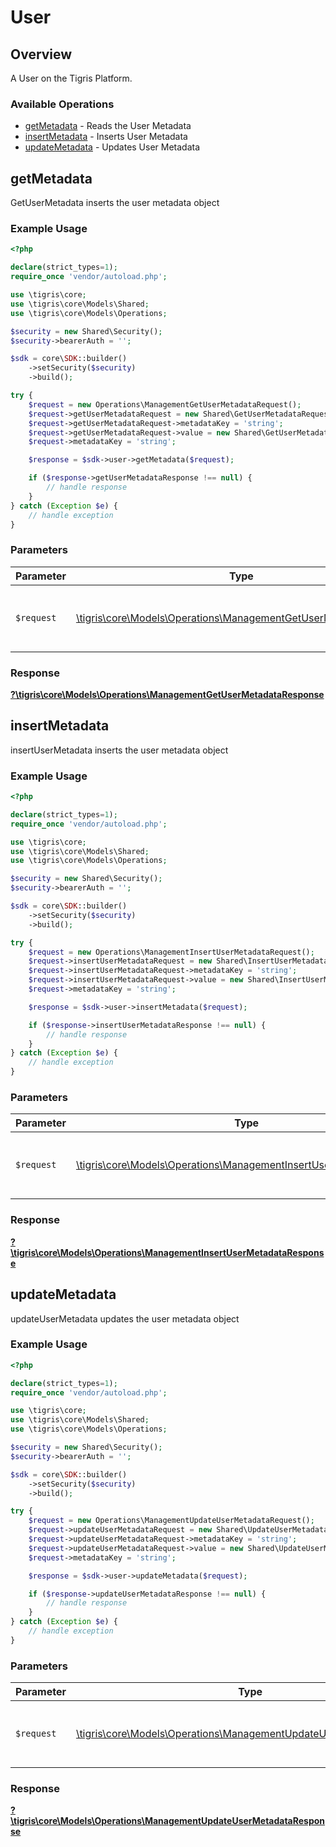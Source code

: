# User


## Overview

A User on the Tigris Platform.

### Available Operations

* [getMetadata](#getmetadata) - Reads the User Metadata
* [insertMetadata](#insertmetadata) - Inserts User Metadata
* [updateMetadata](#updatemetadata) - Updates User Metadata

## getMetadata

GetUserMetadata inserts the user metadata object

### Example Usage

```php
<?php

declare(strict_types=1);
require_once 'vendor/autoload.php';

use \tigris\core;
use \tigris\core\Models\Shared;
use \tigris\core\Models\Operations;

$security = new Shared\Security();
$security->bearerAuth = '';

$sdk = core\SDK::builder()
    ->setSecurity($security)
    ->build();

try {
    $request = new Operations\ManagementGetUserMetadataRequest();
    $request->getUserMetadataRequest = new Shared\GetUserMetadataRequest();
    $request->getUserMetadataRequest->metadataKey = 'string';
    $request->getUserMetadataRequest->value = new Shared\GetUserMetadataRequestValue();
    $request->metadataKey = 'string';

    $response = $sdk->user->getMetadata($request);

    if ($response->getUserMetadataResponse !== null) {
        // handle response
    }
} catch (Exception $e) {
    // handle exception
}
```

### Parameters

| Parameter                                                                                                                      | Type                                                                                                                           | Required                                                                                                                       | Description                                                                                                                    |
| ------------------------------------------------------------------------------------------------------------------------------ | ------------------------------------------------------------------------------------------------------------------------------ | ------------------------------------------------------------------------------------------------------------------------------ | ------------------------------------------------------------------------------------------------------------------------------ |
| `$request`                                                                                                                     | [\tigris\core\Models\Operations\ManagementGetUserMetadataRequest](../../models/operations/ManagementGetUserMetadataRequest.md) | :heavy_check_mark:                                                                                                             | The request object to use for the request.                                                                                     |


### Response

**[?\tigris\core\Models\Operations\ManagementGetUserMetadataResponse](../../models/operations/ManagementGetUserMetadataResponse.md)**


## insertMetadata

insertUserMetadata inserts the user metadata object

### Example Usage

```php
<?php

declare(strict_types=1);
require_once 'vendor/autoload.php';

use \tigris\core;
use \tigris\core\Models\Shared;
use \tigris\core\Models\Operations;

$security = new Shared\Security();
$security->bearerAuth = '';

$sdk = core\SDK::builder()
    ->setSecurity($security)
    ->build();

try {
    $request = new Operations\ManagementInsertUserMetadataRequest();
    $request->insertUserMetadataRequest = new Shared\InsertUserMetadataRequest();
    $request->insertUserMetadataRequest->metadataKey = 'string';
    $request->insertUserMetadataRequest->value = new Shared\InsertUserMetadataRequestValue();
    $request->metadataKey = 'string';

    $response = $sdk->user->insertMetadata($request);

    if ($response->insertUserMetadataResponse !== null) {
        // handle response
    }
} catch (Exception $e) {
    // handle exception
}
```

### Parameters

| Parameter                                                                                                                            | Type                                                                                                                                 | Required                                                                                                                             | Description                                                                                                                          |
| ------------------------------------------------------------------------------------------------------------------------------------ | ------------------------------------------------------------------------------------------------------------------------------------ | ------------------------------------------------------------------------------------------------------------------------------------ | ------------------------------------------------------------------------------------------------------------------------------------ |
| `$request`                                                                                                                           | [\tigris\core\Models\Operations\ManagementInsertUserMetadataRequest](../../models/operations/ManagementInsertUserMetadataRequest.md) | :heavy_check_mark:                                                                                                                   | The request object to use for the request.                                                                                           |


### Response

**[?\tigris\core\Models\Operations\ManagementInsertUserMetadataResponse](../../models/operations/ManagementInsertUserMetadataResponse.md)**


## updateMetadata

updateUserMetadata updates the user metadata object

### Example Usage

```php
<?php

declare(strict_types=1);
require_once 'vendor/autoload.php';

use \tigris\core;
use \tigris\core\Models\Shared;
use \tigris\core\Models\Operations;

$security = new Shared\Security();
$security->bearerAuth = '';

$sdk = core\SDK::builder()
    ->setSecurity($security)
    ->build();

try {
    $request = new Operations\ManagementUpdateUserMetadataRequest();
    $request->updateUserMetadataRequest = new Shared\UpdateUserMetadataRequest();
    $request->updateUserMetadataRequest->metadataKey = 'string';
    $request->updateUserMetadataRequest->value = new Shared\UpdateUserMetadataRequestValue();
    $request->metadataKey = 'string';

    $response = $sdk->user->updateMetadata($request);

    if ($response->updateUserMetadataResponse !== null) {
        // handle response
    }
} catch (Exception $e) {
    // handle exception
}
```

### Parameters

| Parameter                                                                                                                            | Type                                                                                                                                 | Required                                                                                                                             | Description                                                                                                                          |
| ------------------------------------------------------------------------------------------------------------------------------------ | ------------------------------------------------------------------------------------------------------------------------------------ | ------------------------------------------------------------------------------------------------------------------------------------ | ------------------------------------------------------------------------------------------------------------------------------------ |
| `$request`                                                                                                                           | [\tigris\core\Models\Operations\ManagementUpdateUserMetadataRequest](../../models/operations/ManagementUpdateUserMetadataRequest.md) | :heavy_check_mark:                                                                                                                   | The request object to use for the request.                                                                                           |


### Response

**[?\tigris\core\Models\Operations\ManagementUpdateUserMetadataResponse](../../models/operations/ManagementUpdateUserMetadataResponse.md)**


